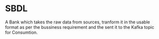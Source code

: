 # SBDL
A Bank which takes the raw data from sources, tranform it in the usable format as per the bussiness requirement and the sent it to the Kafka topic for Consumtion.
